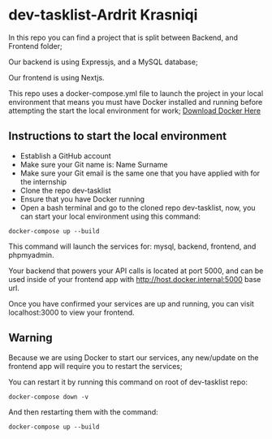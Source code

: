 # dev-tasklist-Ardrit Krasniqi
In this repo you can find a project that is split between Backend, and Frontend folder; 

Our backend is using Expressjs, and a MySQL database;

Our frontend is using Nextjs. 

This repo uses a docker-compose.yml file to launch the project in your local environment that means you must have Docker installed
and running before attempting the start the local environment for work; [Download Docker Here](https://www.docker.com/products/docker-desktop/)

## Instructions to start the local environment

* Establish a GitHub account
* Make sure your Git name is: Name Surname
* Make sure your Git email is the same one that you have applied with for the internship
* Clone the repo dev-tasklist
* Ensure that you have Docker running
* Open a bash terminal and go to the cloned repo dev-tasklist, now, you can start your local environment using this command:

```docker-compose up --build```

This command will launch the services for: mysql, backend, frontend, and phpmyadmin. 

Your backend that powers your API calls is located at port 5000, and can be used inside of your frontend app with http://host.docker.internal:5000 base url.

Once you have confirmed your services are up and running, you can visit localhost:3000 to view your frontend.


## Warning

Because we are using Docker to start our services, any new/update on the frontend app will require you to restart the services; 

You can restart it by running this command on root of dev-tasklist repo: 

```docker-compose down -v```

And then restarting them with the command: 

```docker-compose up --build```
